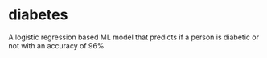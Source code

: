 # diabetes
A logistic regression based ML model that predicts if a person is diabetic or not with an accuracy of 96%
